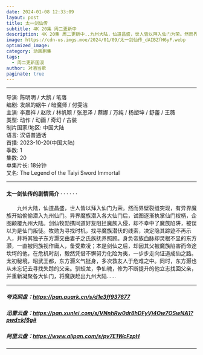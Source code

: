 ```yaml
---
date: 2024-01-08 12:33:09
layout: post
title: 太一剑仙传
subtitle: 4K 20集 周二更新中
description: 4K 20集 周二更新中..九州大陆，仙道昌盛，世人皆以拜入仙门为荣。然而界壁裂缝突现，有异界魔族开始偷偷潜入九州仙门。异界魔族潜入各大仙门后，试图逐渐执掌仙门权柄，企图颠覆九州大陆！...
image: https://cdn-us.imgs.moe/2024/01/09/太一剑仙传_dAIBZfH6yF.webp
optimized_image: 
category: 动画剧集
tags:
  - 周二更新国漫
author: 对酒当歌
paginate: true
---
```


---

导演: 陈明明 / 大鹅 / 笔落  
编剧: 发飙的蜗牛 / 暗魔师 / 付雯洁  
主演: 李嘉祥 / 赵欣 / 林帆颖 / 张恩泽 / 蔡娜 / 万纯 / 杨塑坤 / 舒蕾 / 王薇  
类型: 动作 / 动画 / 奇幻 / 古装  
制片国家/地区: 中国大陆  
语言: 汉语普通话  
首播: 2023-10-20(中国大陆)  
季数: 1  
集数: 20  
单集片长: 18分钟  
又名: The Legend of the Taiyi Sword Immortal  

---

#### 太一剑仙传的剧情简介 · · · · · ·

　　九州大陆，仙道昌盛，世人皆以拜入仙门为荣。然而界壁裂缝突现，有异界魔族开始偷偷潜入九州仙门。异界魔族潜入各大仙门后，试图逐渐执掌仙门权柄，企图颠覆九州大陆。剑仙牧勋携同道好友阻拦魔族入侵，却不幸中了魔族陷阱，被误以为是仙门叛徒。牧勋为寻找时机，找寻魔族潜伏的线索，决定隐其踪迹不再示人，并将其独子东方灏交由妻子之氏族抚养照顾。身负帝族血脉却灵根不显的东方灏，一直被同族视作庸人，备受欺凌；本是剑仙之后，却因其父被魔族陷害而命途坎坷的他，在危机时刻，毅然凭借不懈努力化险为夷，一步步走向证道成仙之路。太初秘境，昭武王都，东方灏义气挺身，多次救友人于危难之中。同时，东方灏也从未忘记去寻找失踪的父亲。驯蛟龙，争仙魄，修为不断提升的他立志找回父亲，并重新凝聚各大仙门，将魔族赶出九州大陆……

---

##### 夸克网盘：<https://pan.quark.cn/s/d1e3ff937677>

##### 迅雷云盘：<https://pan.xunlei.com/s/VNnhRw0dr8hDFyVj4Ow7OSwNA1?pwd=kf6g#>

##### 阿里云盘：<https://www.alipan.com/s/pv7E1WcFzpH>

---
